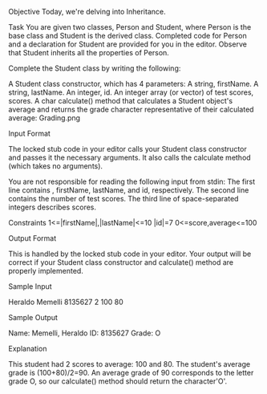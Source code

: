 Objective
Today, we're delving into Inheritance. 

Task
You are given two classes, Person and Student, where Person is the base class and Student is the derived class. Completed code for Person and a declaration for Student are provided for you in the editor. Observe that Student inherits all the properties of Person.

Complete the Student class by writing the following:

A Student class constructor, which has 4 parameters:
A string, firstName.
A string, lastName.
An integer, id.
An integer array (or vector) of test scores, scores.
A char calculate() method that calculates a Student object's average and returns the grade character representative of their calculated average:
Grading.png

Input Format

The locked stub code in your editor calls your Student class constructor and passes it the necessary arguments. It also calls the calculate method (which takes no arguments).

You are not responsible for reading the following input from stdin:
The first line contains , firstName, lastName, and id, respectively. The second line contains the number of test scores. The third line of space-separated integers describes scores.

Constraints
1<=|firstName|,|lastName|<=10
|id|=7
0<=score,average<=100

Output Format

This is handled by the locked stub code in your editor. Your output will be correct if your Student class constructor and calculate() method are properly implemented.

Sample Input

Heraldo Memelli 8135627
2
100 80

Sample Output

 Name: Memelli, Heraldo
 ID: 8135627
 Grade: O

Explanation

This student had 2 scores to average: 100 and 80. The student's average grade is (100+80)/2=90. An average grade of 90 corresponds to the letter grade O, so our calculate() method should return the character'O'.
